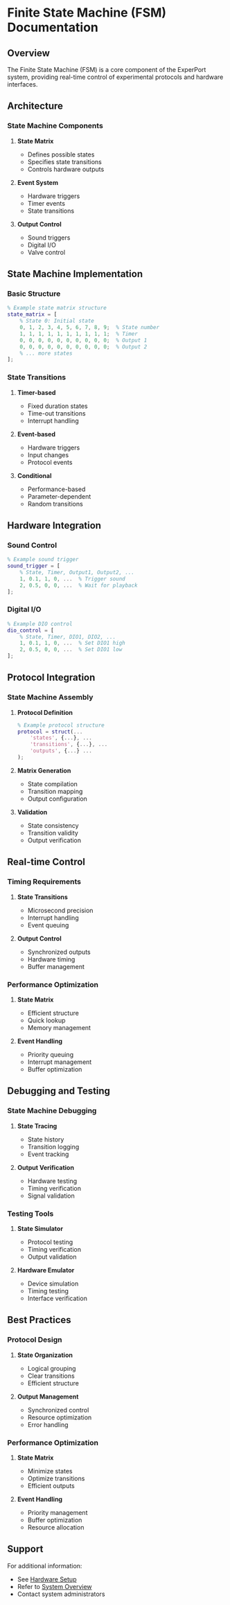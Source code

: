 # Finite State Machine (FSM) Documentation

## Overview

The Finite State Machine (FSM) is a core component of the ExperPort system, providing real-time control of experimental protocols and hardware interfaces.

## Architecture

### State Machine Components

1. **State Matrix**
   - Defines possible states
   - Specifies state transitions
   - Controls hardware outputs

2. **Event System**
   - Hardware triggers
   - Timer events
   - State transitions

3. **Output Control**
   - Sound triggers
   - Digital I/O
   - Valve control

## State Machine Implementation

### Basic Structure

```matlab
% Example state matrix structure
state_matrix = [
    % State 0: Initial state
    0, 1, 2, 3, 4, 5, 6, 7, 8, 9;  % State number
    1, 1, 1, 1, 1, 1, 1, 1, 1, 1;  % Timer
    0, 0, 0, 0, 0, 0, 0, 0, 0, 0;  % Output 1
    0, 0, 0, 0, 0, 0, 0, 0, 0, 0;  % Output 2
    % ... more states
];
```

### State Transitions

1. **Timer-based**
   - Fixed duration states
   - Time-out transitions
   - Interrupt handling

2. **Event-based**
   - Hardware triggers
   - Input changes
   - Protocol events

3. **Conditional**
   - Performance-based
   - Parameter-dependent
   - Random transitions

## Hardware Integration

### Sound Control
```matlab
% Example sound trigger
sound_trigger = [
    % State, Timer, Output1, Output2, ...
    1, 0.1, 1, 0, ...  % Trigger sound
    2, 0.5, 0, 0, ...  % Wait for playback
];
```

### Digital I/O
```matlab
% Example DIO control
dio_control = [
    % State, Timer, DIO1, DIO2, ...
    1, 0.1, 1, 0, ...  % Set DIO1 high
    2, 0.5, 0, 0, ...  % Set DIO1 low
];
```

## Protocol Integration

### State Machine Assembly

1. **Protocol Definition**
   ```matlab
   % Example protocol structure
   protocol = struct(...
       'states', {...}, ...
       'transitions', {...}, ...
       'outputs', {...} ...
   );
   ```

2. **Matrix Generation**
   - State compilation
   - Transition mapping
   - Output configuration

3. **Validation**
   - State consistency
   - Transition validity
   - Output verification

## Real-time Control

### Timing Requirements

1. **State Transitions**
   - Microsecond precision
   - Interrupt handling
   - Event queuing

2. **Output Control**
   - Synchronized outputs
   - Hardware timing
   - Buffer management

### Performance Optimization

1. **State Matrix**
   - Efficient structure
   - Quick lookup
   - Memory management

2. **Event Handling**
   - Priority queuing
   - Interrupt management
   - Buffer optimization

## Debugging and Testing

### State Machine Debugging

1. **State Tracing**
   - State history
   - Transition logging
   - Event tracking

2. **Output Verification**
   - Hardware testing
   - Timing verification
   - Signal validation

### Testing Tools

1. **State Simulator**
   - Protocol testing
   - Timing verification
   - Output validation

2. **Hardware Emulator**
   - Device simulation
   - Timing testing
   - Interface verification

## Best Practices

### Protocol Design

1. **State Organization**
   - Logical grouping
   - Clear transitions
   - Efficient structure

2. **Output Management**
   - Synchronized control
   - Resource optimization
   - Error handling

### Performance Optimization

1. **State Matrix**
   - Minimize states
   - Optimize transitions
   - Efficient outputs

2. **Event Handling**
   - Priority management
   - Buffer optimization
   - Resource allocation

## Support

For additional information:
- See [Hardware Setup](../hardware/)
- Refer to [System Overview](../architecture/system-overview.md)
- Contact system administrators 